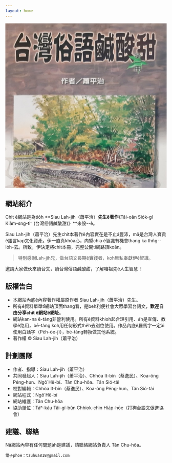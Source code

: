 ```yaml
---
layout: home
---
```


![](too5/thauiah.jpg)

## 網站紹介
Chit ê網站是為tio̍h **Siau Lah-jih（蕭平治）**先生ê著作**《Tâi-oân Sio̍k-gí Kiâm-sng-tiⁿ (台灣俗語鹹酸甜)》**來設--ê。

Siau Lah-jih（蕭平治）先生chit本著作ê內容實在是不止á豐沛，mā是台灣人寶貴ê語言kap文化資產。伊一直真khòa心，向望chia ê智識有機會thang ka thn̂g--lo̍h-去。所致，伊決定將chit本冊，完整公開tī網路頂koân。

> 特別感謝Lah-jih兄，做台語文長期ê實踐者，koh無私奉獻伊ê智識。

邀請大家做伙來讀台文，讀台灣俗語鹹酸甜，了解咱祖先ê人生智慧！

## 版權告白
* 本網站內底ê內容著作權屬原作者 Siau Lah-jih（蕭平治）先生。
* 所有ê資料單單tī網站頂面thang看，是beh利便社會大眾學習台語文，**歡迎自由分享chit ê網站ê網址**。
* 網站kan-na ē-tàng非營利使用。所有ê資料khioh起合理引用、a̍h是宣傳、教學ê路用，bē-tàng koh用任何形式the̍h去別位使用。作品內底ê羅馬字一定ài使用白話字（Pe̍h-ōe-jī），bē-tàng轉換做其他系統。
* 著作權 © Siau Lah-jih（蕭平治）

## 計劃團隊
* 作者、指導：Siau Lah-jih（蕭平治）
* 共同發起人：Siau Lah-jih（蕭平治）、Chhòa It-bîn（蔡逸民）、Koa-ông Péng-hun、Ngô͘ Hê-bí、Tân Chu-hôa、Tân Sió-tâi
* 校對編輯：Chhòa It-bîn（蔡逸民）、Koa-ông Péng-hun、Tân Sió-tâi
* 網站程式：Ngô͘ Hê-bí
* 網站維護：Tân Chu-hôa
* 協助單位：Táⁿ-káu Tâi-gí-bûn Chhiok-chìn Hia̍p-hōe（打狗台語文促進協會）

## 建議、聯絡
Nā網站內容有任何問題a̍h是建議，請聯絡網站負責人 Tân Chu-hôa。

    電子phoe：tzuhua818@gmail.com
